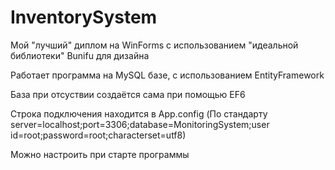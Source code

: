 # InventorySystem

Мой "лучший" диплом на WinForms с использованием "идеальной библиотеки" Bunifu для дизайна

Работает программа на MySQL базе, с использованием EntityFramework

База при отсуствии создаётся сама при помощью EF6

Строка подключения находится в App.config (По стандарту server=localhost;port=3306;database=MonitoringSystem;user id=root;password=root;characterset=utf8)

Можно настроить при старте программы
